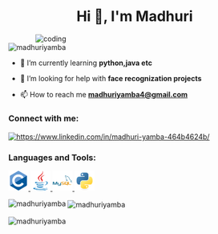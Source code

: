 <h1 align="center">Hi 👋, I'm Madhuri</h1>
<img align="right" alt="coding" width="450" src="https://cdn.dribbble.com/users/4055494/screenshots/15215756/media/d2b66c4ca0192aa26d103448b3d1518b.gif">

<p align="left"> <img src="https://komarev.com/ghpvc/?username=madhuriyamba&label=Profile%20views&color=0e75b6&style=flat" alt="madhuriyamba" /> </p>

- 🌱 I’m currently learning **python,java etc**

- 🤝 I’m looking for help with **face recognization projects**

- 📫 How to reach me **madhuriyamba4@gmail.com**

<h3 align="left">Connect with me:</h3>
<p align="left">
<a href="https://linkedin.com/in/https://www.linkedin.com/in/madhuri-yamba-464b4624b/" target="blank"><img align="center" src="https://raw.githubusercontent.com/rahuldkjain/github-profile-readme-generator/master/src/images/icons/Social/linked-in-alt.svg" alt="https://www.linkedin.com/in/madhuri-yamba-464b4624b/" height="30" width="40" /></a>
</p>

<h3 align="left">Languages and Tools:</h3>
<p align="left"> <a href="https://www.cprogramming.com/" target="_blank" rel="noreferrer"> <img src="https://raw.githubusercontent.com/devicons/devicon/master/icons/c/c-original.svg" alt="c" width="40" height="40"/> </a> <a href="https://www.java.com" target="_blank" rel="noreferrer"> <img src="https://raw.githubusercontent.com/devicons/devicon/master/icons/java/java-original.svg" alt="java" width="40" height="40"/> </a> <a href="https://www.mysql.com/" target="_blank" rel="noreferrer"> <img src="https://raw.githubusercontent.com/devicons/devicon/master/icons/mysql/mysql-original-wordmark.svg" alt="mysql" width="40" height="40"/> </a> <a href="https://www.python.org" target="_blank" rel="noreferrer"> <img src="https://raw.githubusercontent.com/devicons/devicon/master/icons/python/python-original.svg" alt="python" width="40" height="40"/> </a> </p>

<p><img align="left" src="https://github-readme-stats.vercel.app/api/top-langs?username=madhuriyamba&show_icons=true&locale=en&layout=compact" alt="madhuriyamba" /></p>

<p>&nbsp;<img align="center" src="https://github-readme-stats.vercel.app/api?username=madhuriyamba&show_icons=true&locale=en" alt="madhuriyamba" /></p>

<p><img align="center" src="https://github-readme-streak-stats.herokuapp.com/?user=madhuriyamba&" alt="madhuriyamba" /></p>
